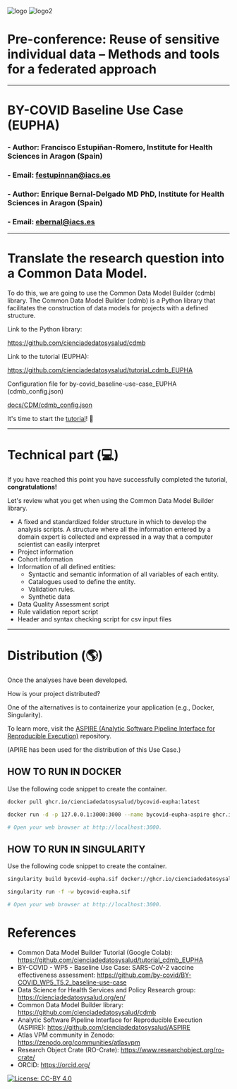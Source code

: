 ![logo](https://eupha.org/images/EUPHA_logo.svg)
![logo2](https://ephconference.eu/site_images/logo_EPH_site.svg)
# Pre-conference: Reuse of sensitive individual data – Methods and tools for a federated approach
---
# BY-COVID Baseline Use Case (EUPHA)
### - Author: **Francisco Estupiñan-Romero**, Institute for Health Sciences in Aragon (Spain)
### - Email: <festupinnan@iacs.es>


### - Author: **Enrique Bernal-Delgado MD PhD**, Institute for Health Sciences in Aragon (Spain)
### - Email: <ebernal@iacs.es>


---

# Translate the research question into a Common Data Model.

To do this, we are going to use the Common Data Model Builder (cdmb) library.
The Common Data Model Builder (cdmb) is a Python library that facilitates the construction of data models for projects with a defined structure.

Link to the Python library:

https://github.com/cienciadedatosysalud/cdmb

Link to the tutorial (EUPHA):

https://github.com/cienciadedatosysalud/tutorial_cdmb_EUPHA

Configuration file for by-covid_baseline-use-case_EUPHA (cdmb_config.json)

[docs/CDM/cdmb_config.json](https://github.com/cienciadedatosysalud/by-covid_baseline-use-case_EUPHA/blob/main/docs/CDM/cdmb_config.json)

It's time to start the [tutorial](https://github.com/cienciadedatosysalud/tutorial_cdmb_EUPHA)! 🦾

---

# Technical part (💻)

If you have reached this point you have successfully completed the tutorial, **congratulations!**

Let's review what you get when using the Common Data Model Builder library.

- A fixed and standardized folder structure in which to develop the analysis scripts. A structure where all the information entered by a domain expert is collected and expressed in a way that a computer scientist can easily interpret
- Project information
- Cohort information
- Information of all defined entities:
  - Syntactic and semantic information of all variables of each entity.
  - Catalogues used to define the entity.
  - Validation rules.
  - Synthetic data 
- Data Quality Assessment script
- Rule validation report script
- Header and syntax checking script for csv input files

---

# Distribution (🌎)
Once the analyses have been developed.

How is your project distributed? 

One of the alternatives is to containerize your application (e.g., Docker, Singularity). 

To learn more, visit the [ASPIRE (Analytic Software Pipeline Interface for Reproducible Execution)](https://github.com/cienciadedatosysalud/aspire) repository. 

(APIRE has been used for the distribution of this Use Case.)

## HOW TO RUN IN DOCKER
Use the following code snippet to create the container.
```bash
docker pull ghcr.io/cienciadedatosysalud/bycovid-eupha:latest

docker run -d -p 127.0.0.1:3000:3000 --name bycovid-eupha-aspire ghcr.io/cienciadedatosysalud/bycovid-eupha:latest

# Open your web browser at http://localhost:3000.
```

## HOW TO RUN IN SINGULARITY
Use the following code snippet to create the container.
```bash
singularity build bycovid-eupha.sif docker://ghcr.io/cienciadedatosysalud/bycovid-eupha:latest

singularity run -f -w bycovid-eupha.sif

# Open your web browser at http://localhost:3000.
```

# References
- Common Data Model Builder Tutorial (Google Colab): https://github.com/cienciadedatosysalud/tutorial_cdmb_EUPHA
- BY-COVID - WP5 - Baseline Use Case: SARS-CoV-2 vaccine effectiveness assessment: https://github.com/by-covid/BY-COVID_WP5_T5.2_baseline-use-case
- Data Science for Health Services and Policy Research group: https://cienciadedatosysalud.org/en/
- Common Data Model Builder library: https://github.com/cienciadedatosysalud/cdmb
- Analytic Software Pipeline Interface for Reproducible Execution (ASPIRE): https://github.com/cienciadedatosysalud/ASPIRE
- Atlas VPM community in Zenodo: https://zenodo.org/communities/atlasvpm
- Research Object Crate (RO-Crate): https://www.researchobject.org/ro-crate/
- ORCID: https://orcid.org/

<a href="https://creativecommons.org/licenses/by/4.0/" target="_blank" ><img src="https://img.shields.io/badge/license-CC--BY%204.0-lightgrey" alt="License: CC-BY 4.0"></a>

